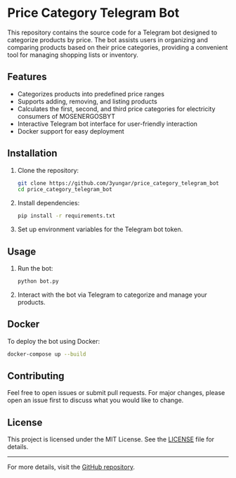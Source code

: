 # Price Category Telegram Bot

This repository contains the source code for a Telegram bot designed to categorize products by price. The bot assists users in organizing and comparing products based on their price categories, providing a convenient tool for managing shopping lists or inventory.

## Features

- Categorizes products into predefined price ranges
- Supports adding, removing, and listing products
- Calculates the first, second, and third price categories for electricity consumers of MOSENERGOSBYT
- Interactive Telegram bot interface for user-friendly interaction
- Docker support for easy deployment

## Installation

1. Clone the repository:
   ```bash
   git clone https://github.com/3yungar/price_category_telegram_bot
   cd price_category_telegram_bot
   ```
2. Install dependencies:
   ```bash
   pip install -r requirements.txt
   ```
3. Set up environment variables for the Telegram bot token.

## Usage

1. Run the bot:
   ```bash
   python bot.py
   ```
2. Interact with the bot via Telegram to categorize and manage your products.

## Docker

To deploy the bot using Docker:
```bash
docker-compose up --build
```

## Contributing

Feel free to open issues or submit pull requests. For major changes, please open an issue first to discuss what you would like to change.

## License

This project is licensed under the MIT License. See the [LICENSE](LICENSE) file for details.

---

For more details, visit the [GitHub repository](https://github.com/3yungar/price_category_telegram_bot).
